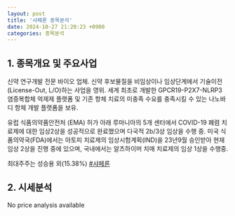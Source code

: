 ```yaml
---
layout: post
title: '샤페론 종목분석'
date: 2024-10-27 21:20:23 +0900
categories: 종목분석
---
```


## 1. 종목개요 및 주요사업

신약 연구개발 전문 바이오 업체. 신약 후보물질을 비임상이나 임상단계에서 기술이전(License-Out, L/O)하는 사업을 영위. 세계 최초로 개발한 GPCR19-P2X7-NLRP3 염증복합체 억제제 플랫폼 및 기존 항체 치료의 미충족 수요를 충족시킬 수 있는 나노바디 항체 개발 플랫폼을 보유. 

유럽 식품의약품안전처 (EMA) 허가 아래 루마니아의 5개 센터에서 COVID-19 폐렴 치료제에 대한 임상2상을 성공적으로 완료했으며 다국적 2b/3상 임상을 수행 중. 미국 식품의약국(FDA)에서는 아토피 치료제의 임상시험계획(IND)을 23년9월 승인받아 현재 임상 2상을 진행 중에 있으며, 국내에서는 알츠하이머 치매 치료제의 임상 1상을 수행중.

최대주주는 성승용 외(15.38%)
[#샤페론](#)

## 2. 시세분석

No price analysis available
